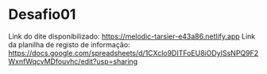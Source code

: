 # Desafio01

Link do dite disponibilizado: https://melodic-tarsier-e43a86.netlify.app
Link da planilha de registo de informação: https://docs.google.com/spreadsheets/d/1CXclo9DITFoEU8iODyISsNPQ9F2WxnfWqcvMDfouvhc/edit?usp=sharing
